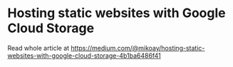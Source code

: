 # Hosting static websites with Google Cloud Storage
Read whole article at https://medium.com/@mikoay/hosting-static-websites-with-google-cloud-storage-4b1ba6486f41
